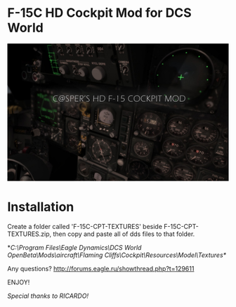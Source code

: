 # F-15C HD Cockpit Mod for DCS World

![alt tag](https://raw.githubusercontent.com/emretekince/f15hdcockpit/master/cover.jpg)

# Installation

Create a folder called 'F-15C-CPT-TEXTURES' beside F-15C-CPT-TEXTURES.zip, then copy and paste all of dds files to that folder.

**C:\Program Files\Eagle Dynamics\DCS World OpenBeta\Mods\aircraft\Flaming Cliffs\Cockpit\Resources\Model\Textures\**

Any questions?
http://forums.eagle.ru/showthread.php?t=129611

ENJOY!

*Special thanks to RICARDO!*